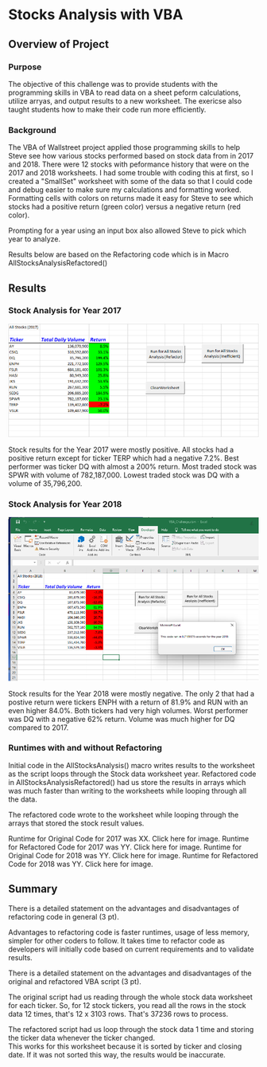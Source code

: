 # Stocks Analysis with VBA

## Overview of Project

### Purpose
The objective of this challenge was to provide students with the programming skills in VBA to read data on a sheet 
peform calculations, utilize arryas, and output results to a new worksheet.   The exericse also taught students how
to make their code run more efficiently.

### Background

The VBA of Wallstreet project applied those programming skills to help Steve see how various stocks performed 
based on stock data from in 2017 and 2018.  There were 12 stocks with peformance history that were on the 2017 and 2018 
worksheets.  I had some trouble with coding this at first, so I created a "SmallSet" worksheet with some of the data 
so that I could code and debug easier to make sure my calculations and formatting worked.  Formatting cells with colors
on returns made it easy for Steve to see which stocks had a positive return (green color) versus a negative 
return (red color).

Prompting for a year using an input box also allowed Steve to pick which year to analyze.

Results below are based on the Refactoring code which is in Macro AllStocksAnalysisRefactored() 

## Results

### Stock Analysis for Year 2017


![Stock Results 2017](https://github.com/gaudiom4git/stocks-analysis/blob/main/resources/Year2017Results.png)

Stock results for the Year 2017 were mostly positive.  All stocks had a positive return except for ticker TERP which 
had a negative 7.2%.  Best performer was ticker DQ with almost a 200% return.  Most traded stock was SPWR with volume
of 782,187,000.   Lowest traded stock was DQ with a volume of 35,796,200.

### Stock Analysis for Year 2018

![Stock Results 2018](https://github.com/gaudiom4git/stocks-analysis/blob/main/resources/VBA_Challenge_2018.png)

Stock results for the Year 2018 were mostly negative.  The only 2 that had a postive return were tickers ENPH with a 
return of 81.9% and RUN with an even higher 84.0%.  Both tickers had very high volumes. Worst performer was DQ with a 
negative 62% return.  Volume was much higher for DQ compared to 2017.  

### Runtimes with and without Refactoring

Initial code in the AllStocksAnalysis() macro writes results to the worksheet as the script loops through the
Stock data worksheet year.  Refactored code in AllStocksAnalysisRefactored() had us store the results in arrays
which was much faster than writing to the worksheets while looping through all the data.   

The refactored code wrote to the worksheet while looping through the arrays that stored the stock result values.

Runtime for Original Code for 2017 was XX.  Click here for image.
Runtime for Refactored Code for 2017 was YY.  Click here for image.
Runtime for Original Code for 2018 was YY.  Click here for image.
Runtime for Refactored Code for 2018 was YY.  Click here for image.

## Summary

There is a detailed statement on the advantages and disadvantages of refactoring code in general (3 pt). 

Advantages to refactoring code is faster runtimes, usage of less memory, simpler for other coders to follow.  It
takes time to refactor code as developers will initially code based on current requirements and to validate results.

There is a detailed statement on the advantages and disadvantages of the original and refactored VBA script (3 pt).

The original script had us reading through the whole stock data worksheet for each ticker.  So, for 12 stock tickers, you
read all the rows in the stock data 12 times, that's 12 x 3103 rows.  That's 37236 rows to process.

The refactored script had us loop through the stock data 1 time and storing the ticker data whenever the ticker changed.  
This works for this worksheet because it is sorted by ticker and closing date.  If it was not sorted this way, the results
would be inaccurate.



